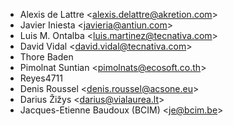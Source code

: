 - Alexis de Lattre \<alexis.delattre@akretion.com\>
- Javier Iniesta \<javieria@antiun.com\>
- Luis M. Ontalba \<luis.martinez@tecnativa.com\>
- David Vidal \<david.vidal@tecnativa.com\>
- Thore Baden
- Pimolnat Suntian \<pimolnats@ecosoft.co.th\>
- Reyes4711
- Denis Roussel \<denis.roussel@acsone.eu\>
- Darius Žižys \<darius@vialaurea.lt\>
- Jacques-Etienne Baudoux (BCIM) \<je@bcim.be\>
